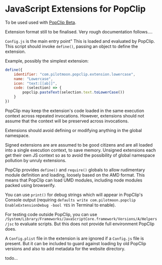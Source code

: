 # JavaScript Extensions for PopClip

To be used used with [PopClip Beta](https://pilotmoon.com/popclip/download).

Extension format still to be finalised. Very rough documentation follows....

`Config.js` is the main entry point" This is loaded and evaluated by PopClip. This script should invoke `define()`, passing an object to define the extension.

Example, possibly the simplest extension:

```js
define({
    identifier: "com.pilotmoon.popclip.extension.lowercase",
    name: "Lowercase",
    icon: "text:[[ab]]",
    code: (selection) => {
        popclip.pasteText(selection.text.toLowerCase())
    }
})
```

PopClip may keep the extension's code loaded in the same execution context across repeated invocations. However, extensions should not assume that the context will be preserved across invocations.

Extensions should avoid defining or modifying anything in the global namespace. 

Signed extensions are are assumed to be good citizens and are all loaded into a single execution context, to save memory. Unsigned extensions each get their own JS context so as to avoid the possibility of global namespace pollution by unruly extensions.

PopClip provides `define()` and `require()` globals to allow rudimentary module definition and loading, loosely based on the AMD format. This means that PopClip can load UMD modules, including node modules packed using browserify.

You can use `print()` for debug strings which will appear in PopClip's Console output (requiring `defaults write com.pilotmoon.popclip EnableExtensionDebug -bool YES` in Terminal to enable).

For testing code outside PopClip, you can use `/System/Library/Frameworks/JavaScriptCore.framework/Versions/A/Helpers/jsc` to evaluate scripts. But this does not provide full environment PopClip does.

A `Config.plist` file in the extension is are ignored if a `Config.js` file is present. But it can be included to guard against loading by old PopClip versions and also to add metadata for the website directory.

todo...